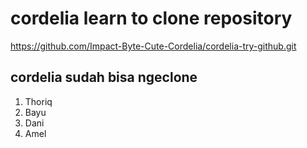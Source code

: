 # cordelia learn to clone repository

https://github.com/Impact-Byte-Cute-Cordelia/cordelia-try-github.git

## cordelia sudah bisa ngeclone

1. Thoriq
2. Bayu
4. Dani
5. Amel